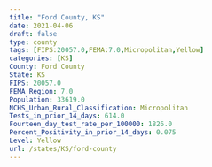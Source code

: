 ```yaml
---
title: "Ford County, KS"
date: 2021-04-06
draft: false
type: county
tags: [FIPS:20057.0,FEMA:7.0,Micropolitan,Yellow]
categories: [KS]
County: Ford County
State: KS
FIPS: 20057.0
FEMA_Region: 7.0
Population: 33619.0
NCHS_Urban_Rural_Classification: Micropolitan
Tests_in_prior_14_days: 614.0
Fourteen_day_test_rate_per_100000: 1826.0
Percent_Positivity_in_prior_14_days: 0.075
Level: Yellow
url: /states/KS/ford-county
---
```



